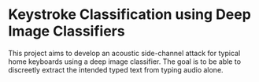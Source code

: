 # Keystroke Classification using Deep Image Classifiers
This project aims to develop an acoustic side-channel attack for typical home
keyboards using a deep image classifier. The goal is to be able to discreetly extract the
intended typed text from typing audio alone.
